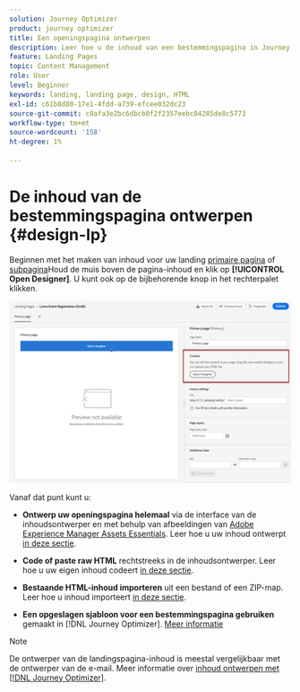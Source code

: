 ```yaml
---
solution: Journey Optimizer
product: journey optimizer
title: Een openingspagina ontwerpen
description: Leer hoe u de inhoud van een bestemmingspagina in Journey Optimizer ontwerpt
feature: Landing Pages
topic: Content Management
role: User
level: Beginner
keywords: landing, landing page, design, HTML
exl-id: c61b8d80-17e1-4fdd-a739-efcee032dc23
source-git-commit: c0afa3e2bc6dbcb0f2f2357eebc04285de8c5773
workflow-type: tm+mt
source-wordcount: '158'
ht-degree: 1%

---
```


# De inhoud van de bestemmingspagina ontwerpen {#design-lp}

Beginnen met het maken van inhoud voor uw landing [primaire pagina](create-lp.md#configure-primary-page) of [subpagina](create-lp.md#configure-subpages)Houd de muis boven de pagina-inhoud en klik op **[!UICONTROL Open Designer]**. U kunt ook op de bijbehorende knop in het rechterpalet klikken.

![](assets/lp_open-designer.png)

Vanaf dat punt kunt u:

* **Ontwerp uw openingspagina helemaal** via de interface van de inhoudsontwerper en met behulp van afbeeldingen van [Adobe Experience Manager Assets Essentials](../email/assets-essentials.md). Leer hoe u uw inhoud ontwerpt <!--or use built-in templates--> [in deze sectie](../email/content-from-scratch.md).

* **Code of paste raw HTML** rechtstreeks in de inhoudsontwerper. Leer hoe u uw eigen inhoud codeert [in deze sectie](../email/code-content.md).

* **Bestaande HTML-inhoud importeren** uit een bestand of een ZIP-map. Leer hoe u inhoud importeert [in deze sectie](../email/existing-content.md).

* **Een opgeslagen sjabloon voor een bestemmingspagina gebruiken** gemaakt in [!DNL Journey Optimizer]. [Meer informatie](lp-templates.md)

>[!NOTE]
>
>De ontwerper van de landingspagina-inhoud is meestal vergelijkbaar met de ontwerper van de e-mail. Meer informatie over [inhoud ontwerpen met [!DNL Journey Optimizer]](../email/get-started-email-design.md).
